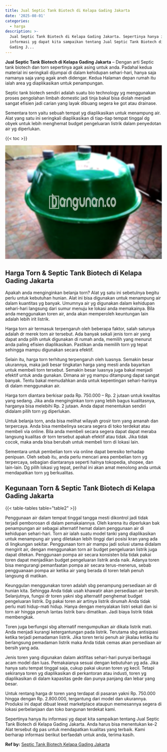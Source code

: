 ```yaml
---
title: Jual Septic Tank Biotech di Kelapa Gading Jakarta
date: '2025-08-01'
categories:
  - harga
description: >-
  Jual Septic Tank Biotech di Kelapa Gading Jakarta. Sepertinya hanya itu
  informasi yg dapat kita sampaikan tentang Jual Septic Tank Biotech di Kelapa
  Gading J...
---
```


**Jual Septic Tank Biotech di Kelapa Gading Jakarta** – Dengan arti Septic tank biotech dan torn sepertinya agak asing untuk anda. Padahal kedua material ini seringkali dijumpai di dalam kehidupan sehari-hari, hanya saja namanya saja yang agak aneh didengar. Kedua Halaman depan rumah itu ialah area yg diaplikasikan untuk penampungan.

Septic tank biotech sendiri adalah suatu bio technology yg menggunakan proses pengolahan limbah domestic jadi tinja bakal bisa diolah menjadi sangat efisien jadi carian yang layak dibuang segera ke got atau drainase.

Sementara torn yaitu sebuah tempat yg diaplikasikan untuk menampung air. Alat yang satu ini seringkali diaplikasikan di tiap-tiap tempat tinggal dg obyek untuk lebih menghemat budget pengeluaran listrik dalam penyedotan air yg diperlukan.

{{< toc >}}

![Jual Septic Tank Biotech di Kelapa Gading Jakarta](/images/jual-bio-septictank-11.png)

## Harga Torn & Septic Tank Biotech di Kelapa Gading Jakarta

Apakah anda menginginkan belanja torn? Alat yg satu ini sebetulnya begitu perlu untuk kebutuhan hunian. Alat ini bisa digunakan untuk menampung air dalam kuantitas yg banyak. Umumnya air yg digunakan dalam kehidupan sehari-hari langsung dari sumur menuju ke lokasi anda memakainya. Bila anda menggunakan toren air, anda akan memperoleh keuntungan lain adalah lebih irit listrik.

Harga torn air termasuk terpengaruh oleh beberapa faktor, salah satunya adalah dr merek torn air tersebut. Ada banyak sekali jenis torn air yang dapat anda pilih untuk digunakan di rumah anda, memilih yang menurut anda paling efisien diaplikasikan. Pastikan anda memilih torn yg tepat sehingga mampu digunakan secara efektif.

Selain itu, harga torn terhitung terpengaruh oleh luasnya. Semakin besar ukurannya, maka jadi besar tingkatan harga yang mesti anda bayarkan untuk membeli torn tersebut. Semakin besar luasnya juga bakal menjadi efektif untuk anda gunakan. Dimana air yg mampu ditampung dapat sangat banyak. Tentu bakal memudahkan anda untuk kepentingan sehari-harinya di dalam menggunakan air.

Harga torn diantara berkisar pada Rp. 750.000 – Rp. 2 jutaan untuk kwalitas yang sedang. Jika anda menginginkan torn yang lebih bagus kualitasnya, harganya bisa melebihi Rp. 2 jutaan. Anda dapat menentukan sendiri didalam pilih torn yg diperlukan.

Untuk belanja torn, anda bisa melihat wilayah grosir torn yang amanah dan terpercaya. Anda bisa membelinya secara segera di toko terdekat atau membeli via online. Bila anda membeli secara segera dapat dapat meraba langsung kualitas dr torn tersebut apakah efektif atau tidak. Jika tidak cocok, maka anda bisa berubah untuk membeli torn di lokasi lain.

Sementara untuk pembelian torn via online dapat beresiko terhadap penipuan. Oleh sebab itu, anda perlu mencari area pembelian torn yg terpercaya, sebagian diantaranya seperti halnya tokopedia, shopee, dan lain-lain. Dg pilih lokasi yg tepat, perihal ini akan amat menolong anda untuk mendapatkan torn yg berkualitas.

## Kegunaan Torn & Septic Tank Biotech di Kelapa Gading Jakarta

{{< table-tables table="table2" >}}

Penggunaan air dalam tempat tinggal tangga mesti dikontrol jadi tidak terjadi pemborosan di dalam pemakaiannya. Oleh karena itu diperlukan bak penampungan air sebagai alternatif hemat dalam penggunaan air di kehidupan sehari-hari. Torn air ialah suatu model tanki yang diaplikasikan untuk menampung air yang diletakan lebih tinggi dari posisi kran yang ada di lingkungan sekitar. Penggunaan torn air mampu jadi solusi utama didalam mengirit air, dengan menggunakan torn air budget pengeluaran listrik juga dapat ditekan. Penggunaan pompa air secara konsisten bila tidak pakai toren dapat menjadikan budget pengeluaran listrik anda naik. Adanya toren bisa mengurangi pemanfaatan pompa air secara terus-menerus, sebab pengguanaan pompa air ketika air yang berada di toren telah penuh langsung di matikan.

Keunggulan menggunakan toren adalah sbg penampung persediaan air di hunian kita. Sehingga Anda tidak usah khawatir akan persediaan air bersih. Selanjutnya, fungsi dr toren yakni sbg alternatif penghemat budget pengeluaran listrik. Dg pakai toren air artinya listrik dirumah Anda tidak perlu mati hidup-mati hidup. Hanya dengan menyalakan listri sekali dan isi torn air hingga penuh lantas listrik baru dimatikan. Jadi biaya listrik tidak membengkak.

Toren juga berfungsi sbg alternatif mengumpulkan air dikala listrik mati. Anda menjadi kurangi ketergantungan pada listrik. Terutama sbg antisipasi ketika terjadi pemadaman listrik. Jika toren terisi penuh air jikalau ketika itu berlangsung pemadaman listrik maka Anda tidak cemas akan persediaan air bersih yang ada.

Jenis toren yang digunakan dalam aktifitas sehari-hari punyai berbagai acam model dan luas. Pemakaianya sesuai dengan kebutuhan yg ada. Jika hanya satu tempat tinggal saja, cukup pakai ukuran toren yg kecil. Tetapi sekiranya toren yg diaplikasikan di perkantoran atau industi, toren yg diaplikasikan di dalam kapasitas gede dan punya panjang dan lebar yang besar.

Untuk rentang harga dr toren yang terdapat di pasaran yakni Rp. 750.000 hingga dengan Rp. 2.800.000, tergantung dari model dan ukurannya. Produksi ini dapat dibuat lewat marketplace ataupun memesannya segera di lokasi perbelanjaan dan toko bangunan terdekat kami.

Sepertinya hanya itu informasi yg dapat kita sampaikan tentang Jual Septic Tank Biotech di Kelapa Gading Jakarta. Anda harus bisa menentukan ke-2 Alat tersebut dg pas untuk mendapatkan kualitas yang terbaik. Kami berharap informasi berikut berfaedah untuk anda, terima kasih.

**Ref by:** [Septic Tank Biotech Kelapa Gading Jakarta](https://id.wikipedia.org/wiki/Septic)
